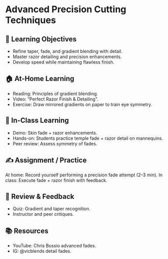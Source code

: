 # Advanced Precision Cutting Techniques

## 🎯 Learning Objectives
- Refine taper, fade, and gradient blending with detail.
- Master razor detailing and precision enhancements.
- Develop speed while maintaining flawless finish.

## 🏠 At-Home Learning
- Reading: Principles of gradient blending.
- Video: “Perfect Razor Finish & Detailing”.
- Exercise: Draw mirrored gradients on paper to train eye symmetry.

## 🏫 In-Class Learning
- Demo: Skin fade + razor enhancements.
- Hands-on: Students practice temple fade + razor detail on mannequins.
- Peer review: Assess symmetry of fades.

## ✍️ Assignment / Practice
At home: Record yourself performing a precision fade attempt (2–3 min).
In class: Execute fade + razor finish with feedback.

## 🧾 Review & Feedback
- Quiz: Gradient and taper recognition.
- Instructor and peer critiques.

## 📚 Resources
- YouTube: Chris Bossio advanced fades.
- IG: @vicblends detail fades.
